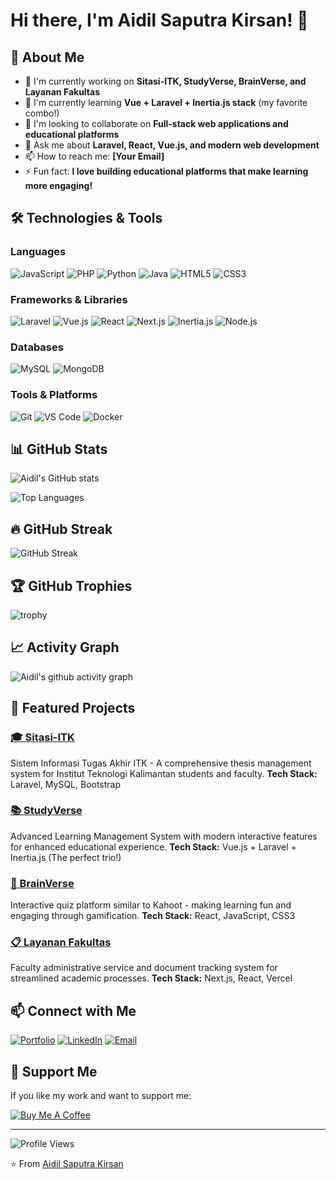 # Hi there, I'm Aidil Saputra Kirsan! 👋

## 🚀 About Me
- 🔭 I'm currently working on **Sitasi-ITK, StudyVerse, BrainVerse, and Layanan Fakultas**
- 🌱 I'm currently learning **Vue + Laravel + Inertia.js stack** (my favorite combo!)
- 👯 I'm looking to collaborate on **Full-stack web applications and educational platforms**
- 💬 Ask me about **Laravel, React, Vue.js, and modern web development**
- 📫 How to reach me: **[Your Email]**
- ⚡ Fun fact: **I love building educational platforms that make learning more engaging!**

## 🛠️ Technologies & Tools

### Languages
![JavaScript](https://img.shields.io/badge/-JavaScript-F7DF1E?style=flat-square&logo=javascript&logoColor=black)
![PHP](https://img.shields.io/badge/-PHP-777BB4?style=flat-square&logo=php&logoColor=white)
![Python](https://img.shields.io/badge/-Python-3776AB?style=flat-square&logo=python&logoColor=white)
![Java](https://img.shields.io/badge/-Java-007396?style=flat-square&logo=java&logoColor=white)
![HTML5](https://img.shields.io/badge/-HTML5-E34F26?style=flat-square&logo=html5&logoColor=white)
![CSS3](https://img.shields.io/badge/-CSS3-1572B6?style=flat-square&logo=css3&logoColor=white)

### Frameworks & Libraries
![Laravel](https://img.shields.io/badge/-Laravel-FF2D20?style=flat-square&logo=laravel&logoColor=white)
![Vue.js](https://img.shields.io/badge/-Vue.js-4FC08D?style=flat-square&logo=vue.js&logoColor=white)
![React](https://img.shields.io/badge/-React-61DAFB?style=flat-square&logo=react&logoColor=black)
![Next.js](https://img.shields.io/badge/-Next.js-000000?style=flat-square&logo=next.js&logoColor=white)
![Inertia.js](https://img.shields.io/badge/-Inertia.js-9553E9?style=flat-square&logo=inertia&logoColor=white)
![Node.js](https://img.shields.io/badge/-Node.js-339933?style=flat-square&logo=node.js&logoColor=white)

### Databases
![MySQL](https://img.shields.io/badge/-MySQL-4479A1?style=flat-square&logo=mysql&logoColor=white)
![MongoDB](https://img.shields.io/badge/-MongoDB-47A248?style=flat-square&logo=mongodb&logoColor=white)

### Tools & Platforms
![Git](https://img.shields.io/badge/-Git-F05032?style=flat-square&logo=git&logoColor=white)
![VS Code](https://img.shields.io/badge/-VS%20Code-007ACC?style=flat-square&logo=visual-studio-code&logoColor=white)
![Docker](https://img.shields.io/badge/-Docker-2496ED?style=flat-square&logo=docker&logoColor=white)

## 📊 GitHub Stats

![Aidil's GitHub stats](https://github-readme-stats.vercel.app/api?username=aidilsaputrakirsan&show_icons=true&theme=radical)

![Top Languages](https://github-readme-stats.vercel.app/api/top-langs/?username=aidilsaputrakirsan&layout=compact&theme=radical)

## 🔥 GitHub Streak

![GitHub Streak](https://github-readme-streak-stats.herokuapp.com/?user=aidilsaputrakirsan&theme=radical)

## 🏆 GitHub Trophies

![trophy](https://github-profile-trophy.vercel.app/?username=aidilsaputrakirsan&theme=radical&no-frame=false&no-bg=true&margin-w=4)

## 📈 Activity Graph

![Aidil's github activity graph](https://github-readme-activity-graph.vercel.app/graph?username=aidilsaputrakirsan&theme=react-dark)

## 🌟 Featured Projects

### [🎓 Sitasi-ITK](https://sitasi-itk.myst-tech.com/login)
Sistem Informasi Tugas Akhir ITK - A comprehensive thesis management system for Institut Teknologi Kalimantan students and faculty.
**Tech Stack:** Laravel, MySQL, Bootstrap

### [📚 StudyVerse](https://studyverse.myst-tech.com/)
Advanced Learning Management System with modern interactive features for enhanced educational experience.
**Tech Stack:** Vue.js + Laravel + Inertia.js (The perfect trio!)

### [🧠 BrainVerse](https://brain-verse.netlify.app/)
Interactive quiz platform similar to Kahoot - making learning fun and engaging through gamification.
**Tech Stack:** React, JavaScript, CSS3

### [📋 Layanan Fakultas](https://layanan-fsti.vercel.app/)
Faculty administrative service and document tracking system for streamlined academic processes.
**Tech Stack:** Next.js, React, Vercel

## 📫 Connect with Me

[![Portfolio](https://img.shields.io/badge/-Portfolio-000000?style=flat-square&logo=github&logoColor=white)](https://aidilsaputrakirsan.github.io/)
[![LinkedIn](https://img.shields.io/badge/-LinkedIn-0077B5?style=flat-square&logo=linkedin&logoColor=white)](your-linkedin-url)
[![Email](https://img.shields.io/badge/-Email-D14836?style=flat-square&logo=gmail&logoColor=white)](mailto:aidil@lecturer.itk.ac.id)

## 💝 Support Me

If you like my work and want to support me:

[![Buy Me A Coffee](https://img.shields.io/badge/-Buy%20Me%20A%20Coffee-FFDD00?style=flat-square&logo=buy-me-a-coffee&logoColor=black)](your-buymeacoffee-link)

---

![Profile Views](https://komarev.com/ghpvc/?username=aidilsaputrakirsan&color=brightgreen)

⭐️ From [Aidil Saputra Kirsan](https://github.com/aidilsaputrakirsan)
